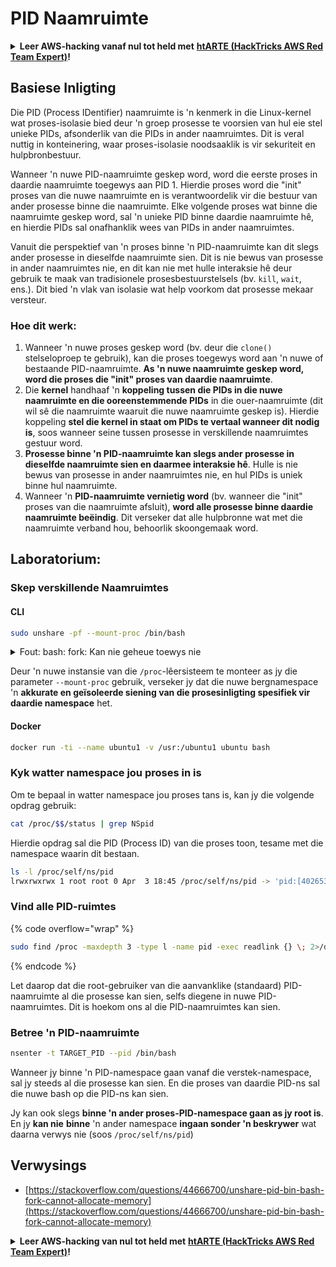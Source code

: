 # PID Naamruimte

<details>

<summary><strong>Leer AWS-hacking vanaf nul tot held met</strong> <a href="https://training.hacktricks.xyz/courses/arte"><strong>htARTE (HackTricks AWS Red Team Expert)</strong></a><strong>!</strong></summary>

Ander maniere om HackTricks te ondersteun:

* As jy jou **maatskappy geadverteer wil sien in HackTricks** of **HackTricks in PDF wil aflaai**, kyk na die [**SUBSCRIPTION PLANS**](https://github.com/sponsors/carlospolop)!
* Kry die [**amptelike PEASS & HackTricks swag**](https://peass.creator-spring.com)
* Ontdek [**The PEASS Family**](https://opensea.io/collection/the-peass-family), ons versameling eksklusiewe [**NFTs**](https://opensea.io/collection/the-peass-family)
* **Sluit aan by die** 💬 [**Discord-groep**](https://discord.gg/hRep4RUj7f) of die [**telegram-groep**](https://t.me/peass) of **volg** ons op **Twitter** 🐦 [**@carlospolopm**](https://twitter.com/hacktricks_live)**.**
* **Deel jou hacktruuks deur PR's in te dien by die** [**HackTricks**](https://github.com/carlospolop/hacktricks) en [**HackTricks Cloud**](https://github.com/carlospolop/hacktricks-cloud) github-repos.

</details>

## Basiese Inligting

Die PID (Process IDentifier) naamruimte is 'n kenmerk in die Linux-kernel wat proses-isolasie bied deur 'n groep prosesse te voorsien van hul eie stel unieke PIDs, afsonderlik van die PIDs in ander naamruimtes. Dit is veral nuttig in konteinering, waar proses-isolasie noodsaaklik is vir sekuriteit en hulpbronbestuur.

Wanneer 'n nuwe PID-naamruimte geskep word, word die eerste proses in daardie naamruimte toegewys aan PID 1. Hierdie proses word die "init" proses van die nuwe naamruimte en is verantwoordelik vir die bestuur van ander prosesse binne die naamruimte. Elke volgende proses wat binne die naamruimte geskep word, sal 'n unieke PID binne daardie naamruimte hê, en hierdie PIDs sal onafhanklik wees van PIDs in ander naamruimtes.

Vanuit die perspektief van 'n proses binne 'n PID-naamruimte kan dit slegs ander prosesse in dieselfde naamruimte sien. Dit is nie bewus van prosesse in ander naamruimtes nie, en dit kan nie met hulle interaksie hê deur gebruik te maak van tradisionele prosesbestuurstelsels (bv. `kill`, `wait`, ens.). Dit bied 'n vlak van isolasie wat help voorkom dat prosesse mekaar versteur.

### Hoe dit werk:

1. Wanneer 'n nuwe proses geskep word (bv. deur die `clone()` stelseloproep te gebruik), kan die proses toegewys word aan 'n nuwe of bestaande PID-naamruimte. **As 'n nuwe naamruimte geskep word, word die proses die "init" proses van daardie naamruimte**.
2. Die **kernel** handhaaf 'n **koppeling tussen die PIDs in die nuwe naamruimte en die ooreenstemmende PIDs** in die ouer-naamruimte (dit wil sê die naamruimte waaruit die nuwe naamruimte geskep is). Hierdie koppeling **stel die kernel in staat om PIDs te vertaal wanneer dit nodig is**, soos wanneer seine tussen prosesse in verskillende naamruimtes gestuur word.
3. **Prosesse binne 'n PID-naamruimte kan slegs ander prosesse in dieselfde naamruimte sien en daarmee interaksie hê**. Hulle is nie bewus van prosesse in ander naamruimtes nie, en hul PIDs is uniek binne hul naamruimte.
4. Wanneer 'n **PID-naamruimte vernietig word** (bv. wanneer die "init" proses van die naamruimte afsluit), **word alle prosesse binne daardie naamruimte beëindig**. Dit verseker dat alle hulpbronne wat met die naamruimte verband hou, behoorlik skoongemaak word.

## Laboratorium:

### Skep verskillende Naamruimtes

#### CLI
```bash
sudo unshare -pf --mount-proc /bin/bash
```
<details>

<summary>Fout: bash: fork: Kan nie geheue toewys nie</summary>

Wanneer `unshare` uitgevoer word sonder die `-f` opsie, word 'n fout aangetref as gevolg van die manier waarop Linux nuwe PID (Process ID) namespaces hanteer. Die sleutelbesonderhede en die oplossing word hieronder uiteengesit:

1. **Probleemverduideliking**:
- Die Linux-kernel maak dit moontlik vir 'n proses om nuwe namespaces te skep deur die `unshare` stelseloproep te gebruik. Die proses wat die skepping van 'n nuwe PID-namespace inisieer (bekend as die "unshare" proses) betree egter nie die nuwe namespace nie; slegs sy kinderprosesse doen dit.
- Die uitvoering van `%unshare -p /bin/bash%` begin `/bin/bash` in dieselfde proses as `unshare`. Gevolglik is `/bin/bash` en sy kinderprosesse in die oorspronklike PID-namespace.
- Die eerste kinderproses van `/bin/bash` in die nuwe namespace word PID 1. Wanneer hierdie proses afsluit, veroorsaak dit die skoonmaak van die namespace as daar geen ander prosesse is nie, aangesien PID 1 die spesiale rol het om weeskindprosesse aan te neem. Die Linux-kernel sal dan PID-toekenning in daardie namespace deaktiveer.

2. **Gevolg**:
- Die afsluiting van PID 1 in 'n nuwe namespace lei tot die skoonmaak van die `PIDNS_HASH_ADDING` vlag. Dit veroorsaak dat die `alloc_pid`-funksie nie 'n nuwe PID kan toeken wanneer 'n nuwe proses geskep word nie, wat die "Kan nie geheue toewys nie" fout veroorsaak.

3. **Oplossing**:
- Die probleem kan opgelos word deur die `-f` opsie saam met `unshare` te gebruik. Hierdie opsie maak `unshare` 'n nuwe proses na die skepping van die nuwe PID-namespace.
- Deur `%unshare -fp /bin/bash%` uit te voer, verseker jy dat die `unshare`-opdrag self PID 1 in die nuwe namespace word. `/bin/bash` en sy kinderprosesse word dan veilig binne hierdie nuwe namespace gehou, wat die vroeë afsluiting van PID 1 voorkom en normale PID-toekenning moontlik maak.

Deur te verseker dat `unshare` met die `-f` vlag uitgevoer word, word die nuwe PID-namespace korrek onderhou, sodat `/bin/bash` en sy subprosesse kan werk sonder om die geheue-toewysingsfout te ondervind.

</details>

Deur 'n nuwe instansie van die `/proc`-lêersisteem te monteer as jy die parameter `--mount-proc` gebruik, verseker jy dat die nuwe bergnamespace 'n **akkurate en geïsoleerde siening van die prosesinligting spesifiek vir daardie namespace** het.

#### Docker
```bash
docker run -ti --name ubuntu1 -v /usr:/ubuntu1 ubuntu bash
```
### &#x20;Kyk watter namespace jou proses in is

Om te bepaal in watter namespace jou proses tans is, kan jy die volgende opdrag gebruik:

```bash
cat /proc/$$/status | grep NSpid
```

Hierdie opdrag sal die PID (Process ID) van die proses toon, tesame met die namespace waarin dit bestaan.
```bash
ls -l /proc/self/ns/pid
lrwxrwxrwx 1 root root 0 Apr  3 18:45 /proc/self/ns/pid -> 'pid:[4026532412]'
```
### Vind alle PID-ruimtes

{% code overflow="wrap" %}
```bash
sudo find /proc -maxdepth 3 -type l -name pid -exec readlink {} \; 2>/dev/null | sort -u
```
{% endcode %}

Let daarop dat die root-gebruiker van die aanvanklike (standaard) PID-naamruimte al die prosesse kan sien, selfs diegene in nuwe PID-naamruimtes. Dit is hoekom ons al die PID-naamruimtes kan sien.

### Betree 'n PID-naamruimte
```bash
nsenter -t TARGET_PID --pid /bin/bash
```
Wanneer jy binne 'n PID-namespace gaan vanaf die verstek-namespace, sal jy steeds al die prosesse kan sien. En die proses van daardie PID-ns sal die nuwe bash op die PID-ns kan sien.

Jy kan ook slegs **binne 'n ander proses-PID-namespace gaan as jy root is**. En jy **kan nie** **binne** 'n ander namespace **ingaan sonder 'n beskrywer** wat daarna verwys nie (soos `/proc/self/ns/pid`)

## Verwysings
* [https://stackoverflow.com/questions/44666700/unshare-pid-bin-bash-fork-cannot-allocate-memory](https://stackoverflow.com/questions/44666700/unshare-pid-bin-bash-fork-cannot-allocate-memory)

<details>

<summary><strong>Leer AWS-hacking van nul tot held met</strong> <a href="https://training.hacktricks.xyz/courses/arte"><strong>htARTE (HackTricks AWS Red Team Expert)</strong></a><strong>!</strong></summary>

Ander maniere om HackTricks te ondersteun:

* As jy wil sien dat jou **maatskappy geadverteer word in HackTricks** of **HackTricks aflaai in PDF-formaat**, kyk na die [**SUBSCRIPTION PLANS**](https://github.com/sponsors/carlospolop)!
* Kry die [**amptelike PEASS & HackTricks-uitrusting**](https://peass.creator-spring.com)
* Ontdek [**The PEASS Family**](https://opensea.io/collection/the-peass-family), ons versameling eksklusiewe [**NFTs**](https://opensea.io/collection/the-peass-family)
* **Sluit aan by die** 💬 [**Discord-groep**](https://discord.gg/hRep4RUj7f) of die [**telegram-groep**](https://t.me/peass) of **volg** ons op **Twitter** 🐦 [**@carlospolopm**](https://twitter.com/hacktricks_live)**.**
* **Deel jou hack-truuks deur PR's in te dien by die** [**HackTricks**](https://github.com/carlospolop/hacktricks) en [**HackTricks Cloud**](https://github.com/carlospolop/hacktricks-cloud) github-opslagplekke.

</details>
